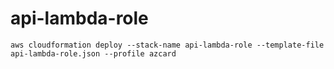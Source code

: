 # api-lambda-role 

```
aws cloudformation deploy --stack-name api-lambda-role --template-file api-lambda-role.json --profile azcard
```
